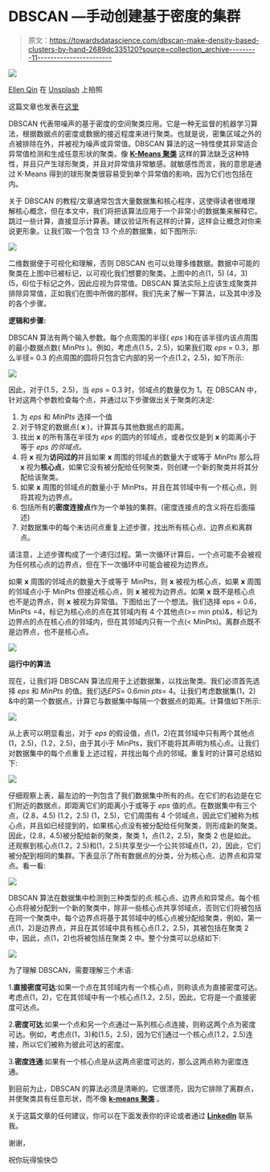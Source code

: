 # DBSCAN —手动创建基于密度的集群

> 原文：<https://towardsdatascience.com/dbscan-make-density-based-clusters-by-hand-2689dc335120?source=collection_archive---------11----------------------->

![](img/c182dff658cbcb3e10e9db54b2b76565.png)

[Ellen Qin](https://unsplash.com/@ellenqin?utm_source=unsplash&utm_medium=referral&utm_content=creditCopyText) 在 [Unsplash](https://unsplash.com/s/photos/balls?utm_source=unsplash&utm_medium=referral&utm_content=creditCopyText) 上拍照

这篇文章也发表在[这里](https://www.wildregressor.com/2020/05/dbscan-make-density-based-clusters-by.html)

DBSCAN 代表带噪声的基于密度的空间聚类应用。它是一种无监督的机器学习算法，根据数据点的密度或数据的接近程度来进行聚类。也就是说，密集区域之外的点被排除在外，并被视为噪声或异常值。DBSCAN 算法的这一特性使其非常适合异常值检测和生成任意形状的聚类。像 [**K-Means 聚类**](https://www.wildregressor.com/2020/04/k-means-clustering-one-rule-to-group.html) 这样的算法缺乏这种特性，并且只产生球形聚类，并且对异常值非常敏感。就敏感性而言，我的意思是通过 K-Means 得到的球形聚类很容易受到单个异常值的影响，因为它们也包括在内。

关于 DBSCAN 的教程/文章通常包含大量数据集和核心程序，这使得读者很难理解核心概念，但在本文中，我们将把该算法应用于一个非常小的数据集来解释它。跳过一些计算，直接显示计算表。建议验证所有这样的计算，这样会让概念对你来说更形象。让我们取一个包含 13 个点的数据集，如下图所示:

![](img/cd3e86bc4112f28b0d0fe3ad1d7d8bed.png)

二维数据便于可视化和理解，否则 DBSCAN 也可以处理多维数据。数据中可能的聚类在上图中已被标记，以可视化我们想要的聚类。上图中的点(1，5) (4，3) (5，6)位于标记之外，因此应视为异常值。DBSCAN 算法实际上应该生成聚类并排除异常值，正如我们在图中所做的那样。我们先来了解一下算法，以及其中涉及的各个步骤。

**逻辑和步骤:**

DBSCAN 算法有两个输入参数。每个点周围的半径( *eps* )和在该半径内该点周围的最小数据点数( *MinPts* )。例如，考虑点(1.5，2.5)，如果我们取 *eps* = 0.3，那么半径= 0.3 的点周围的圆将只包含它内部的另一个点(1.2，2.5)，如下所示:

![](img/f41b4f3abcd46187d262da6a93e86c61.png)

因此，对于(1.5，2.5)，当 *eps* = 0.3 时，邻域点的数量仅为 1。在 DBSCAN 中，针对这两个参数检查每个点，并通过以下步骤做出关于聚类的决定:

1.  为 *eps* 和 *MinPts* 选择一个值
2.  对于特定的数据点( **x** )，计算其与其他数据点的距离。
3.  找出 **x** 的所有落在半径为 *eps* 的圆内的邻域点，或者仅仅是到 **x** 的距离小于等于 *eps 的邻域点。*
4.  将 **x** 视为**访问过的**并且如果 **x** 周围的邻域点的数量大于或等于 *MinPts* 那么将 **x** 视为**核心点**，如果它没有被分配给任何聚类，则创建一个新的聚类并将其分配给该聚类。
5.  如果 **x** 周围的邻域点的数量小于 MinPts，并且在其邻域中有一个核心点，则将其视为边界点。
6.  包括所有的**密度连接点**作为一个单独的集群。(密度连接点的含义将在后面描述)
7.  对数据集中的每个未访问点重复上述步骤，找出所有核心点、边界点和离群点。

请注意，上述步骤构成了一个递归过程。第一次循环计算后，一个点可能不会被视为任何核心点的边界点，但在下一次循环中可能会被视为边界点。

如果 **x** 周围的邻域点的数量大于或等于 MinPts，则 **x** 被视为核心点，如果 **x** 周围的邻域点小于 MinPts 但接近核心点，则 **x** 被视为边界点。如果 **x** 既不是核心点也不是边界点，则 **x** 被视为异常值。下图给出了一个想法。我们选择 eps = 0.6，MinPts =4，标记为核心点的点在其邻域内有 4 个其他点(>= min pts)&，标记为边界点的点在核心点的邻域内，但在其邻域内只有一个点(< MinPts)。离群点既不是边界点，也不是核心点。

![](img/1773ff50546d2e519d5dac5bde7df986.png)

**运行中的算法**

现在，让我们将 DBSCAN 算法应用于上述数据集，以找出聚类。我们必须首先选择 *eps* 和 *MinPts* 的值。我们选*EPS*= 0.6*min pts*= 4。让我们考虑数据集(1，2) &中的第一个数据点，计算它与数据集中每隔一个数据点的距离。计算值如下所示:

![](img/ebfe8a69931cda02b20725cda42ca7fe.png)

从上表可以明显看出，对于 *eps* 的假设值，点(1，2)在其邻域中只有两个其他点(1，2.5)，(1.2，2.5)，由于其小于 MinPts，我们不能将其声明为核心点。让我们对数据集中的每个点重复上述过程，并找出每个点的邻域。重复时的计算可总结如下:

![](img/1d3ec572d15d807f902d7213da3266f8.png)

仔细观察上表，最左边的一列包含了我们数据集中所有的点。在它们的右边是在它们附近的数据点，即距离它们的距离小于或等于 *eps* 值的点。在数据集中有三个点，(2.8，4.5) (1.2，2.5) (1，2.5)，它们周围有 4 个邻域点，因此它们被称为核心点，并且如已经提到的，如果核心点没有被分配给任何聚类，则形成新的聚类。因此，(2.8，4.5)被分配给新的聚类，聚类 1，点(1.2，2.5)，聚类 2 也是如此。还观察到核心点(1.2，2.5)和(1，2.5)共享至少一个公共邻域点(1，2)，因此，它们被分配到相同的集群。下表显示了所有数据点的分类，分为核心点、边界点和异常点。看一看:

![](img/c1e3845267361814d95c89a8551f3ff7.png)

DBSCAN 算法在数据集中检测到三种类型的点:核心点、边界点和异常点。每个核心点将被分配到一个新的聚类中，除非一些核心点共享邻域点，否则它们将被包括在同一个聚类中。每个边界点将基于其邻域中的核心点被分配给聚类，例如，第一点(1，2)是边界点，并且在其邻域中具有核心点(1.2，2.5)，其被包括在聚类 2 中，因此，点(1，2)也将被包括在聚类 2 中。整个分类可以总结如下:

![](img/eac5b9c4c83b1af30d599c29946bdc18.png)

为了理解 DBSCAN，需要理解三个术语:

1.**直接密度可达**:如果一个点在其邻域内有一个核心点，则称该点为直接密度可达。考虑点(1，2)，它在其邻域中有一个核心点(1.2，2.5)，因此，它将是一个直接密度可达点。

2.**密度可达**:如果一个点和另一个点通过一系列核心点连接，则称这两个点为密度可达。例如，考虑点(1，3)和(1.5，2.5)，因为它们通过一个核心点(1.2，2.5)连接，所以它们被称为彼此可达的密度。

3.**密度连通**:如果有一个核心点是从这两点密度可达的，那么这两点称为密度连通。

到目前为止，DBSCAN 的算法必须是清晰的。它很漂亮，因为它排除了离群点，并使聚类具有任意形状，而不像 [**k-means 聚类**](https://www.wildregressor.com/2020/04/k-means-clustering-one-rule-to-group.html) 。

关于这篇文章的任何建议，你可以在下面发表你的评论或者通过 [**LinkedIn**](https://www.linkedin.com/in/tanvirhurra/) 联系我。

谢谢，

祝你玩得愉快😊
